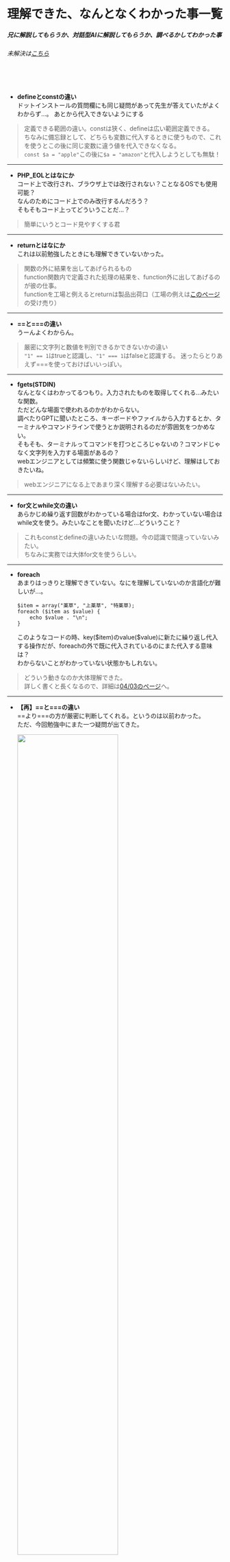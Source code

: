 # 理解できた、なんとなくわかった事一覧
##### 兄に解説してもらうか、対話型AIに解説してもらうか、調べるかしてわかった事
###### 未解決は[こちら](https://github.com/suzukidog/TIL/blob/main/UnfamiliarConcepts.md)
<br>
<br>



- **defineとconstの違い**
<br>ドットインストールの質問欄にも同じ疑問があって先生が答えていたがよくわからず…。
あとから代入できないようにする
> 定義できる範囲の違い。constは狭く、defineは広い範囲定義できる。
> <br>ちなみに備忘録として、どちらも変数に代入するときに使うもので、これを使うとこの後に同じ変数に違う値を代入できなくなる。
> <br>`const $a = "apple"`この後に`$a = "amazon"`と代入しようとしても無駄！
***

- **PHP_EOLとはなにか**
<br>コード上で改行され、ブラウザ上では改行されない？ことなるOSでも使用可能？
<br>なんのためにコード上でのみ改行するんだろう？
<br>そもそもコード上ってどういうことだ…？
> 簡単にいうとコード見やすくする君
***

- **returnとはなにか**
<br>これは以前勉強したときにも理解できていないかった。
> 関数の外に結果を出してあげられるもの
> <br>function関数内で定義された処理の結果を、function外に出してあげるのが彼の仕事。
> <br>functionを工場と例えるとreturnは製品出荷口（工場の例えは[このページ](https://webukatu.com/wordpress/blog/16116/)の受け売り）
***

- **==と===の違い**
<br>うーんよくわからん。
> 厳密に文字列と数値を判別できるかできないかの違い
> <br>`"1" == 1`はtrueと認識し、`"1" === 1`はfalseと認識する。
> 迷ったらとりあえず===を使っておけばいいっぽい。
***

- **fgets(STDIN)**
<br>なんとなくはわかってるつもり。入力されたものを取得してくれる…みたいな関数。
<br>ただどんな場面で使われるのかがわからない。
<br>調べたりGPTに聞いたところ、キーボードやファイルから入力するとか、ターミナルやコマンドラインで使うとか説明されるのだが雰囲気をつかめない。
<br>そもそも、ターミナルってコマンドを打つところじゃないの？コマンドじゃなく文字列を入力する場面があるの？
<br>webエンジニアとしては頻繁に使う関数じゃないらしいけど、理解はしておきたいね。
> webエンジニアになる上であまり深く理解する必要はないみたい。
***

- **for文とwhile文の違い**
<br>あらかじめ繰り返す回数がわかっている場合はfor文、わかっていない場合はwhile文を使う。みたいなことを聞いたけど…どういうこと？
> これもconstとdefineの違いみたいな問題。今の認識で間違っていないみたい。
> <br>ちなみに実務では大体for文を使うらしい。
***

<ul>
  <li>
    <b>foreach</b>
<br>あまりはっきりと理解できていない。なにを理解していないのか言語化が難しいが…。
<pre><code>$item = array("薬草", "上薬草", "特薬草);
foreach ($item as $value) {
    echo $value . "\n";
}</code></pre>
    このようなコードの時、key($item)のvalue($value)に新たに繰り返し代入する操作だが、foreachの外で既に代入されているのにまた代入する意味は？
    <br>わからないことがわかっていない状態かもしれない。
  </li>
</ul>

> どういう動きなのか大体理解できた。
> <br>詳しく書くと長くなるので、詳細は[04/03のページ](https://github.com/suzukidog/TIL/blob/main/2024/04/03.md)へ。
***

- **【再】==と===の違い**
<br>==より===の方が厳密に判断してくれる。というのは以前わかった。
<br>ただ、今回勉強中にまた一つ疑問が出てきた。
<ul>
  <img src="https://github.com/suzukidog/TIL/assets/54813237/1bc33921-c494-4428-b440-4ad55dcb28c6" width="70%">
<br>正しく出力できるできないの問題。
<br>俺が思うに、===は「数値の1しか絶対通しません。お前は文字列の1だから通しません。キマリは通さない。」と判断したのではないか？と思っているのだが、入力欄にある1は半角だしな…。隣に空白があって文字列と判断されたか？とも思ったり、ちょっとワカラナイ。
</ul>

> やっぱり文字列として認識していたからみたい。
***

- **【Udemy】エラーを吐いてくれなくなった**
<br>現在2chを作っていて、名前欄もしくは本文に文字が入っていない状態で送信をするとbody内にエラーメッセージを表示する機能をつけたのだが、
<br>リファクタリングの最中にどうも機能しなくなってしまった。GPTに助けを求めているがまだ解決に至っていない。
<ul>
  
> [!TIP]
> リファクタリングをする際は、ファイルを分けた都度動作確認をした方が良い。（どこで不具合が発生したのか特定しにくくなる。）
  
</ul>

> インクルード先が間違えていた。
> <br>教材の動画内では違うファイルをインクルードして正常に動いていたので、PHPのバージョンの違いによる動作の変化なのかな？
***

- **【Udemy】投稿するとデータベースに二重に挿入されてしまう**
<br>他のスレッドにコメントを書き込める機能を作ったあたりから、コメントを書き込むと二重に書き込まれる（データベースにも二重に挿入される）バグが発生してしまった。
<br>どこかでデータベースに二重に挿入するコードがあるはずだが、見つからない。CursorのChatGPTも当てにならない…。
> 解決した。
> <br>動画内では無くても大丈夫だったようだが、俺の場合コメントが送信された直後にリダイレクトさせて、最後にexitすることで二重に書き込まれなくなった。
> <br>どうしてこれで解決したのか、はっきりと理解できていないが先に進もう。
***

- **【Udemy】書き込み後リダイレクトしても同じ位置にとどまりたい**
<br>教材のQ&Aにも同じ質問があったが答えがなかった。
<br>ChatGPTやClaudeに修正を頼んだり、教材のコードを丸コピしてもダメ。
<br>うーん、もしかして他のファイルに問題があるのか？
<br>ちなみにこれはJavascriptなので本当に意味がわからない。
<br>これがなきゃ先に進めないというわけではないので先に進むが、この教材が終わったら一度全てのファイルをコピーして動作するか確認してみる。
> 二週目でなにも問題なく動いた。
> <br>おそらく、前回はリファクタリングの時点でディレクトリの生成を誤ったことで、インクルードがよくわからないことになり正しく動かなかったのではないか。と思う。
***

- **連想配列の追加時**
<br>理解していないとかではなくただ納得いかないものだが、
<br>連想配列では`$item = array("薬草" => 20);`だったのが、追加する時には`$item["薬草"] = 20;`になる。
<br>何が言いたいかというと、どちらも同じ操作なのに`=>`と`=`で違うのが納得いかないということ。
<br>ついでに最初はカッコ内に収まっていたのが追加時にはカッコ外に飛び出ているのも許せん！統一しろ！
> そういうもんだ！
***

- **二次元配列のarrayと[]**
<ul>
<table>
<tr><td>
  
```CPP
$enemy = [      
  [A, B, C],
  [D, E, F],
  [G, H, I],
];
```
</td><td>

```CPP
$enemy = array(      
  array(A, B, C),
  array(D, E, F),
  array(G, H, I),
);
```

</td>
</tr>
<table>
</table>
これはどちらを使ってもいいのかな？書きやすさ、スマートさで選ぶなら[]なんだけど…。
</ul>

> どちらでも良し！
> <br>俺は新しく描きやすい[]を使います！
***

- **.(ドット)と,(カンマ)の使い分け**
<br>現在例外処理を勉強中なのだが、`echo "発生した例外:" , $e , "\n";`というようにカンマを使用した。
<br>「echoは関数ではない。echoはカンマ区切りで複数のデータを渡すことができる。」としか説明がないのでよくわからなかった。
<br>`echo "発生した例外:" . $e . "\n";`これでも動いてくれるのでどう使い分けてるのかわからん…。
<br>ドットは「複数のデータを繋げて出力」、カンマは「複数のデータを各々echoする」という解説もみたがあまり納得できなかった。
> どちらも出力結果は変わらない。が、内部処理に違いがある。
> <br>カンマは「①各々の要素をそのまま出力」という1工程なのに対して、ドットは「①各々の要素を繋げる→②出力」という2工程なためメモリ使用量が増えてしまう。
> <br>とはいえ大規模なものでない限りメモリ使用量をそこまで気にするほどではなく、一般的にドットを使うことが多いらしいのでドットでよし。
***

- **;(セミコロン)などの使い分け**
<br>これはドットとカンマに似た疑問。
<br>関数や構文などでは、複数のデータを指定する時にカンマやセミコロンを使うがこれは覚えるしかないのだろうか？
<br>例えばfor文を書く時に`for ($i = 1, $i <= 10, $i++)`と書いてしまうことがある。
<br>書いている最中にエラー？バツマークが出てくれて気がつくが、どちらかわからないことが多々ある。
> やっているうちに覚えるもの。だが理解すればなんとなくどちらを使えば良いかわかる。
> <br>カンマは複数の要素を宣言？するものに対して、セミコロンはほとんどのプログラミング言語で終了を意味する。
> <br>今回のfor分を例に出すと、
> <br>まず`$i = 1`で初期値を宣言←これで終了。`$i <= 10`で10以下と宣言←これで終了。`$i++`でひとつずつ増やす←これで終了。
> <br>というようにそれぞれで完結する。説明が下手なので改めてみたときに理解できるか不安だが…。
> <br>結局はそういうものだと覚えるしかない。
***

- **requireの指定はカッコで囲む？**
<br>`require_once "views/content.tpl.php";`これと`require_once ("views/content.tpl.php");`これ
<br>どちらもできてしまった。好みの問題？
> 好みの問題。
> <br>俺ならカッコなしかな？
***

- **EloquentでSQLデータ管理**
<ul>
  <pre><code>$player = new Player;
$player->name = '霧島1号';
$player->level = 1;
$player->job_id = 1;
$player->save();</pre></code>
このようにコード上でデータを追加した場合、更新するごとにデータが追加されていってしまう。
<br>大丈夫なんだろうか？なにか制御できるコードを今後学ぶのかな？
<br>（↓一回追加した後ブラウザを3回更新した状態）
<br><img width="50%" alt="SCR-20240415-lrsv" src="https://github.com/suzukidog/TIL/assets/54813237/9f759f93-b25e-4abc-b4d5-8605d9c7d207">
</ul>

> 2chもどきを作った時も「更新するごとに前回投稿したレスポンスが投稿されてしまう」という問題があり、それと同じような解決方法でいい。
> <br>具体的には、追加処理が終わったら新たなページにリダイレクトさせてあげると解決する。
> <br>他にも対策はあるが詳しく書くと長くなるので省略。
***

- **include先をわかりやすくしたい**
<br>わからないことじゃないが、「このファイルってどこにincludeされてるんだっけ？」ということが多々ある。
<br>これを解決するにはコメントで記しておく以外ないのだろうか？
> コメントで記す以外にも使っているテキストエディターの拡張機能などが存在する模様。
> <br>コメントで記すほうが直感的にわかりやすそうだけど、邪魔になるかな？
***

- **クッキーとセッション**
<br>ざっくり簡単にいうと、クッキーはそのままの情報が含まれている。
<br>セッションは情報自体はサーバーにあり、その情報と照合するための暗号がクッキーとしてクライアントに送られる。
<br>そこはわかったが、セキュリティ面で強いセッションじゃなくわざわざクッキーを使うメリットってなに？
> セッションの場合、サーバーの負担になる（どんな負担か具体的には理解しきれていない）ことがあるので、カートに入れた商品の情報をクッキーで管理するなど一時的なデータの保存にはクッキーが適している。
***

- **難しすぎて理解できないpart1**
<ul>
  
```
if (auth()->attempt(["username" => $incomingFields["loginusername"], "password" => $incomingFields["loginpassword"]])) {
    $request->session()->regenerate();
    return "Congrats!";
} else {
    return "Sorry...";
}
```

なんだよこれ、if文に詰め込みすぎだろ。意味わからん
<br>ログインするときにusernameとpasswordが合っていればCongratsもしくはSorryを返すよ。
<br>っていうコードなんだと思うけど、詰め込みすぎてよくわからなくなってる。
</ul>

> `auth()`で認証する。正しければtrueを返す。
> <br>`attempt()`で中身を実行する。今回の場合は`auth()`に使うためのusernameとpasswordを取り出している。
> <br>`$request->session()->regenerate()`セッションの再生成。セキュリティ向上のために一度セッションを破棄して、もう一度作り直している。
> <br>原理はわかったがこれを一から書く自信はないな…。
***

- **Target class [] does not exist.**
<br>教材通りに進んでもサイトがうまく動かなくなってしまい、GPTに手伝ってもらっても原因が突き止められず、教材がアップしてくれている見本と睨めっこ。
<br>すると「あれ…？なんか俺のlaravelディレクトリ少なくね？」
<br>足りない部分を教材から拝借しコピペしてみると、エラーは消えたものの全ページ404状態。オワタ。
<br>コピペしたことでバージョンの違いで噛み合わないとかそういうこと…？あれ、教材のPHPとLaravel最新バージョンじゃなかった…？
<br>コピペ前のファイルを残していないために後戻りもできず、なんてこった。バックアップしておけばよかった…。
<ul>
<br><strong>いや！俺にはあいつがいる！！</strong>

<br>ちょっと前に使い始めた[Rewind](https://www.rewind.ai/)、これで遡ってコピペ前のコードを見つけるのだ！
<br>そんなこんなで戻ってこれました。戻ってきたのでエラーは未解決のまま。
<br>次回の俺に任せよう。
</ul>

> 簡単に言えばバージョンの違いで噛み合わなかった。
> <br>[Qiitaの解決ページへ](https://qiita.com/suzukidog/items/a28e219f3be2a0d61b8d#%E8%A7%A3%E6%B1%BA20240610)

---
- **ユーザー認証？がうまくいかない**
<br>[詳細](https://qiita.com/suzukidog/items/c4bd6b785b09a18fef1b)
> キャッシュクリアと再起動で解決した。
> <br>[Qiitaの解決ページへ](https://qiita.com/suzukidog/items/c4bd6b785b09a18fef1b#%E8%A7%A3%E6%B1%BA20240618)

***
- **php.iniを開いても空白**
<br>教材に習って`cursor /opt/homebrew/etc/php/8.3.7/php.ini`で開くと何も書かれていない空白の`php.ini`が開かれる
> ただ単にパスが間違えていただけだったようだ。
> <br>空白なのは新たにファイルを作ろうとしていたため。
> <br>[Qiitaの解決ページへ](https://qiita.com/suzukidog/items/ed710873b41ac456096a)

***
- **フラッシュメッセージの設定**\
フォロー成功メッセージは表示されるが失敗メッセージが表示されない。\
[詳細](https://qiita.com/suzukidog/items/02f22db1eed87c34fcc7)
> セッションメッセージ設定とキーが合っていなかった。
> <br>[Qiitaの解決ページへ](https://qiita.com/suzukidog/items/02f22db1eed87c34fcc7#%E8%A7%A3%E6%B1%BA20240629)

***
- **個々のページでスタイルが適用されない**
<br>[詳細](https://qiita.com/suzukidog/items/34b6c0665a0fdf95378a)
> スタイル指定パスが間違っていた
> <br>[Qiitaの解決ページへ](https://qiita.com/suzukidog/items/34b6c0665a0fdf95378a#%E8%A7%A3%E6%B1%BA%E6%B8%88%E3%81%BF20240703)

***
- **syntax error, unexpected token "endif", expecting end of file**
<br>[詳細](https://qiita.com/suzukidog/items/af09c201fac3cccc4687#%E5%95%8F%E9%A1%8C)
> シングルクォーテーションとダブルクォーテーションのミスだった。
> <br>`<x-profile :sharedData="$sharedData" doctitle="{{$sharedData['username']}}'s Profile">`
> <br>元は`"username"`(ダブル)としていたが、教材と見比べて`'username'`(シングル)にしたらエラー解消された。
> <br>なおそこ以外のクォーテーションは構っていない。
> <br>[Qiitaの解決ページへ](https://qiita.com/suzukidog/items/af09c201fac3cccc4687#%E8%A7%A3%E6%B1%BA20240705)

***
- **broadcastingでチャットが相手に届かない**
<br>[詳細](https://qiita.com/suzukidog/items/b53c1c27d79a28cece8a)
> [Qiitaの解決ページへ](https://qiita.com/suzukidog/items/b53c1c27d79a28cece8a#%E8%A7%A3%E6%B1%BA20240710)

***
- **insomniaでAPIエンドポイントがうまくいかない！(Laravel Sanctum)**
<br>[詳細](https://qiita.com/suzukidog/items/eb1c51a2ed979ce5b5fe)
> `api.php`が読み込まれていなかった。
> <br>[Qiitaの解決ページへ](https://qiita.com/suzukidog/items/eb1c51a2ed979ce5b5fe#%E8%A7%A3%E6%B1%BA20240716)

***
- **AWS EC2でデプロイしたWEBサイトがタイムアウトする！**
<br>[詳細](https://qiita.com/suzukidog/items/3d20cbf38a1afb4f7c8e)
> <br>[Qiitaの解決ページへ](https://qiita.com/suzukidog/items/3d20cbf38a1afb4f7c8e#%E8%A7%A3%E6%B1%BA20240723)

***
- **AWSで`503 Service Temporarily Unavailable`**
<br>[詳細](https://qiita.com/suzukidog/items/1430eca34898146359e1)
> ロードバランサーのリスナーとルールの変更、ポートの変更で解決した
> <br>[Qiita解決ページへ](https://qiita.com/suzukidog/items/1430eca34898146359e1#%E8%A7%A3%E6%B1%BA20240802)

***
- **SQLSTATE[HY000]: General error: 1364 Field '---' doesn't have a default value**
<br>[詳細](https://qiita.com/suzukidog/items/9c5100440f7726e987f5#%E4%BD%95%E3%81%8C%E8%B5%B7%E3%81%8D%E3%81%9F)
> `.env.local`の`DB_DATABASE`項目が間違えていただけだった。
> <br>[Qiita解決ページへ](https://qiita.com/suzukidog/items/9c5100440f7726e987f5#%E8%A7%A3%E6%B1%BA20240823)

***
